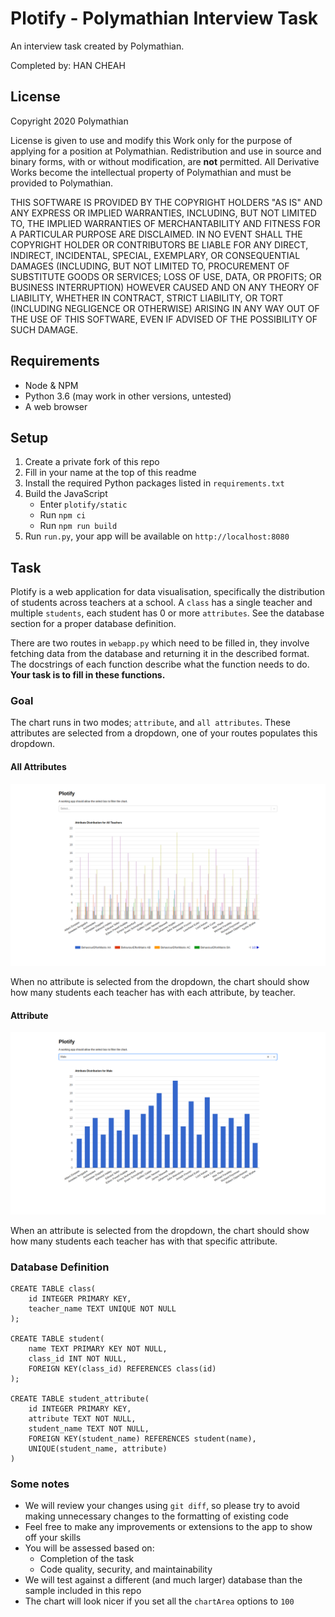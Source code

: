 # Plotify - Polymathian Interview Task

An interview task created by Polymathian.

Completed by: HAN CHEAH

## License

Copyright 2020 Polymathian

License is given to use and modify this Work only for the purpose of applying for a position at Polymathian.
Redistribution and use in source and binary forms, with or without modification, are **not** permitted.
All Derivative Works become the intellectual property of Polymathian and must be provided to Polymathian.

THIS SOFTWARE IS PROVIDED BY THE COPYRIGHT HOLDERS "AS IS" AND ANY EXPRESS OR IMPLIED WARRANTIES, INCLUDING, BUT NOT LIMITED TO, THE IMPLIED WARRANTIES OF MERCHANTABILITY AND FITNESS FOR A PARTICULAR PURPOSE ARE DISCLAIMED. IN NO EVENT SHALL THE COPYRIGHT HOLDER OR CONTRIBUTORS BE LIABLE FOR ANY DIRECT, INDIRECT, INCIDENTAL, SPECIAL, EXEMPLARY, OR CONSEQUENTIAL DAMAGES (INCLUDING, BUT NOT LIMITED TO, PROCUREMENT OF SUBSTITUTE GOODS OR SERVICES; LOSS OF USE, DATA, OR PROFITS; OR BUSINESS INTERRUPTION) HOWEVER CAUSED AND ON ANY THEORY OF LIABILITY, WHETHER IN CONTRACT, STRICT LIABILITY, OR TORT (INCLUDING NEGLIGENCE OR OTHERWISE) ARISING IN ANY WAY OUT OF THE USE OF THIS SOFTWARE, EVEN IF ADVISED OF THE POSSIBILITY OF SUCH DAMAGE.




## Requirements
- Node & NPM
- Python 3.6 (may work in other versions, untested)
- A web browser

## Setup
1. Create a private fork of this repo
1. Fill in your name at the top of this readme
1. Install the required Python packages listed in `requirements.txt`
1. Build the JavaScript
    - Enter `plotify/static`
    - Run `npm ci`
    - Run `npm run build`
1. Run `run.py`, your app will be available on `http://localhost:8080`

## Task
Plotify is a web application for data visualisation, specifically the distribution of students across teachers at a school.
A `class` has a single teacher and multiple `students`, each student has 0 or more `attributes`.
See the database section for a proper database definition.

There are two routes in `webapp.py` which need to be filled in, they involve fetching data from the database and returning it in the described format.
The docstrings of each function describe what the function needs to do.
**Your task is to fill in these functions.**

### Goal
The chart runs in two modes; `attribute`, and `all attributes`.
These attributes are selected from a dropdown, one of your routes populates this dropdown.

#### All Attributes
![All attributes chart](example-all.png)

When no attribute is selected from the dropdown, the chart should show how many students each teacher has with each attribute, by teacher.

#### Attribute
![Attribute chart](example-selected.png)

When an attribute is selected from the dropdown, the chart should show how many students each teacher has with that specific attribute.

### Database Definition
    CREATE TABLE class(
        id INTEGER PRIMARY KEY,
        teacher_name TEXT UNIQUE NOT NULL
    );
    
    CREATE TABLE student(
        name TEXT PRIMARY KEY NOT NULL,
        class_id INT NOT NULL,
        FOREIGN KEY(class_id) REFERENCES class(id)
    );
    
    CREATE TABLE student_attribute(
        id INTEGER PRIMARY KEY,
        attribute TEXT NOT NULL,
        student_name TEXT NOT NULL,
        FOREIGN KEY(student_name) REFERENCES student(name),
        UNIQUE(student_name, attribute)
    )

### Some notes
- We will review your changes using `git diff`, so please try to avoid making unnecessary changes to the formatting of existing code
- Feel free to make any improvements or extensions to the app to show off your skills
- You will be assessed based on:
   - Completion of the task
   - Code quality, security, and maintainability
- We will test against a different (and much larger) database than the sample included in this repo
- The chart will look nicer if you set all the `chartArea` options to `100`
